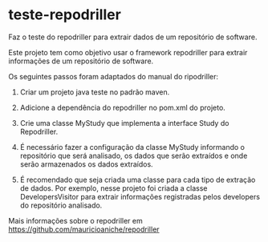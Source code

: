 # teste-repodriller
Faz o teste do repodriller para extrair dados de um repositório de software.

Este projeto tem como objetivo usar o framework repodriller para extrair informações de um repositório de software. 

Os seguintes passos foram adaptados do manual do ripodriller:

1. Criar um projeto java teste no padrão maven.

2. Adicione a dependência do repodriller no pom.xml do projeto.

3. Crie uma classe MyStudy que implementa a interface Study do Repodriller.

4. É necessário fazer a configuração da classe MyStudy informando o repositório que será analisado, os dados que serão extraídos e onde serão armazenados os dados extraídos. 

5. É recomendado que seja criada uma classe para cada tipo de extração de dados. Por exemplo, nesse projeto foi criada a classe DevelopersVisitor para extrair informações registradas pelos developers do repositório analisado. 

Mais informações sobre o repodriller em https://github.com/mauricioaniche/repodriller

